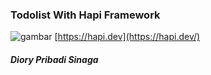 ### Todolist With Hapi Framework


![gambar](https://raw.githubusercontent.com/hapijs/assets/master/images/hapi.png)
[https://hapi.dev](https://hapi.dev/)

##### Diory Pribadi Sinaga